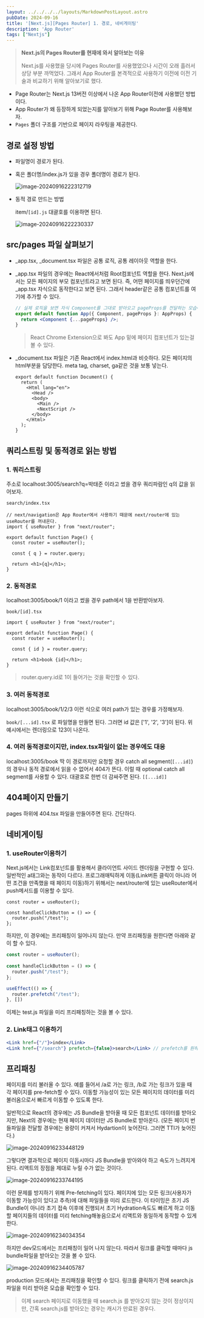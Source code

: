 ```yaml
---
layout: ../../../../layouts/MarkdownPostLayout.astro
pubDate: 2024-09-16
title: '[Next.js][Pages Router] 1. 경로, 네비게이팅'
description: 'App Router'
tags: ["Nextjs"]
---
```


> **Next.js의 Pages Router를 현재에 와서 알아보는 이유**
>
> Next.js를 사용했을 당시에 Pages Router를 사용했었으나 시간이 오래 흘러서 상당 부분 까먹었다.
> 그래서 App Router를 본격적으로 사용하기 이전에 이전 기술과 비교하기 위해 알아보기로 했다.

- Page Router는 Next.js 13버전 이상에서 나온 App Router이전에 사용했던 방법이다.
- App Router가 왜 등장하게 되었는지를 알아보기 위해 Page Router를 사용해보자.
- `Pages` 폴더 구조를 기반으로 페이지 라우팅을 제공한다.



## 경로 설정 방법

- 파일명이 경로가 된다.

- 혹은 폴더명/index.js가 있을 경우 폴더명이 경로가 된다.

  ![image-20240916222312719](../images/image-20240916222312719.png)

- 동적 경로 만드는 방법

  item/`[id].js` 대괄호를 이용하면 된다.

  ![image-20240916222230337](../images/image-20240916222230337.png)

## src/pages 파일 살펴보기

- _app.tsx, _document.tsx 파일은 공통 로직, 공통 레이아웃 역할을 한다.

- _app.tsx 파일의 경우에는 React에서처럼 Root컴포넌트 역할을 한다. Next.js에서는 모든 페이지의 부모 컴포넌트라고 보면 된다. 즉, 어떤 페이지를 띄우던간에 _app.tsx 자식으로 동작한다고 보면 된다. 그래서 header같은 공통 컴포넌트를 여기에 추가할 수 있다.

  ```jsx
  // 실제 로직을 보면 자식 Component를 그대로 받아오고 pageProps를 전달하는 모습이다.
  export default function App({ Component, pageProps }: AppProps) {
    return <Component {...pageProps} />;
  }
  ```

  > React Chrome Extension으로 봐도 App 밑에 페이지 컴포넌트가 있는걸 볼 수 있다.

- _document.tsx 파일은 기존 React에서 index.html과 비슷하다. 모든 페이지의 html부분을 담당한다. meta tag, charset, ga같은 것을 보통 넣는다.

  ```tsx
  export default function Document() {
    return (
      <Html lang="en">
        <Head />
        <body>
          <Main />
          <NextScript />
        </body>
      </Html>
    );
  }
  ```



## 쿼리스트링 및 동적경로 읽는 방법

### 1. 쿼리스트링

주소로 localhost:3005/search?q=박태준 이라고 썼을 경우 쿼리파람인 q의 값을 읽어보자.

`search/index.tsx`

```tsx
// next/navigation은 App Router에서 사용하기 때문에 next/router에 있는 useRouter를 꺼내온다.
import { useRouter } from "next/router";

export default function Page() {
  const router = useRouter();

  const { q } = router.query;

  return <h1>{q}</h1>;
}
```



### 2. 동적경로

localhost:3005/book/1 이라고 썼을 경우 path에서 1을 반환받아보자.

`book/[id].tsx`

```tsx
import { useRouter } from "next/router";

export default function Page() {
  const router = useRouter();

  const { id } = router.query;

  return <h1>book {id}</h1>;
}
```

> router.query.id로 1이 들어가는 것을 확인할 수 있다.



### 3. 여러 동적경로

localhost:3005/book/1/2/3 이런 식으로 여러 path가 있는 경우를 가정해보자.

`book/[...id].tsx` 로 파일명을 만들면 된다. 그러면 id 값은 ['1', '2', '3']이 된다. 위 예시에서는 렌더링으로 123이 나온다.



### 4. 여러 동적경로이지만, index.tsx파일이 없는 경우에도 대응

localhost:3005/book 딱 이 경로까지만 요청할 경우 catch all segment(`[...id]`)의 경우나 동적 경로에서 읽을 수 없어서 404가 뜬다. 이럴 때 optional catch all segment를 사용할 수 있다. 대괄호로 한번 더 감싸주면 된다. `[[...id]]`



## 404페이지 만들기

pages 하위에 404.tsx 파일을 만들어주면 된다. 간단하다.



## 네비게이팅

### 1. useRouter이용하기

Next.js에서는 Link컴포넌트를 활용해서 클라이언트 사이드 렌더링을 구현할 수 있다. 일반적인 a태그와는 동작이 다르다. 프로그래매틱하게 이동(Link버튼 클릭이 아니라 어떤 조건을 만족했을 때 페이지 이동)하기 위해서는 next/router에 있는 useRouter에서 push메서드를 이용할 수 있다.

```tsx
const router = useRouter();
  
const handleClickButton = () => {
  router.push("/test");
};
```

하지만, 이 경우에는 프리패칭이 일어나지 않는다. 만약 프리패칭을 원한다면 아래와 같이 할 수 있다.

```js
const router = useRouter();
  
const handleClickButton = () => {
  router.push("/test");
};

useEffect(() => {
  router.prefetch("/test");
}, [])
```

이제는 test.js 파일을 미리 프리패칭하는 것을 볼 수 있다.



### 2. Link태그 이용하기

```jsx
<Link href={"/"}>index</Link>
<Link href={"/search"} prefetch={false}>search</Link> // prefetch를 원하지 않을 경우.
```







## 프리패칭

페이지를 미리 불러올 수 있다. 예를 들어서 /a로 가는 링크, /b로 가는 링크가 있을 때 각 페이지를 pre-fetch할 수 있다. 이동할 가능성이 있는 모든 페이지의 데이터를 미리 불러옴으로서 빠르게 이동할 수 있도록 한다.

일반적으로 React의 경우에는 JS Bundle을 받아올 때 모든 컴포넌트 데이터를 받아오지만, Next의 경우에는 현재 페이지 데이터만 JS Bundle로 받아온다. (모든 페이지 번들파일을 전달할 경우에는 용량이 커져서 Hydartion이 늦어진다. 그러면 TTI가 늦어진다.)

![image-20240916233448129](../images/image-20240916233448129.png)



그렇다면 결과적으로 페이지 이동시마다 JS Bundle을 받아와야 하고 속도가 느려지게 된다. 리액트의 장점을 제대로 누릴 수가 없는 것이다.

![image-20240916233744195](../images/image-20240916233744195.png)



이런 문제를 방지하기 위해 Pre-fetching이 있다. 페이지에 있는 모든 링크(사용자가 이동할 가능성이 있다고 추측)에 대해 파일들을 미리 로드한다. 이 타이밍은 초기 JS Bundle이 아니라 초기 접속 이후에 진행되서 초기 Hydration속도도 빠르게 하고 이동할 페이지들의 데이터를 미리 fetching해놓음으로서 리액트와 동일하게 동작할 수 있게 한다.

![image-20240916234034354](../images/image-20240916234034354.png)



하지만 dev모드에서는 프리패칭이 일어 나지 않는다. 따라서 링크를 클릭할 때마다 js bundle파일을 받아오는 것을 볼 수 있다.

![image-20240916234405787](../images/image-20240916234405787.png)

production 모드에서는 프리패칭을 확인할 수 있다. 링크를 클릭하기 전에 search.js 파일을 미리 받아온 모습을 확인할 수 있다.

> 이제 search 페이지로 이동했을 때 search.js 를 받아오지 않는 것이 정상이지만, 간혹 search.js를 받아오는 경우는 캐시가 만료된 경우다.



